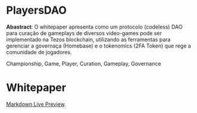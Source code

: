# PlayersDAO

__Abastract__: O whitepaper apresenta como um protocolo (codeless) DAO para curação de gameplays de diversos video-games pode ser implementado na Tezos blockchain, utilizando as ferramentas para gerenciar a governaça (Homebase) e o tokenomics (2FA Token) que rege a comunidade de jogadores.

Championship, Game, Player, Curation, Gameplay, Governance

# Whitepaper 
[Markdown Live Preview]([https://markdownlivepreview.com/](https://drive.google.com/file/d/1hXas7RMGg2zUgE3obFkeNVE8WpM1g8pi/view?usp=sharing)).

